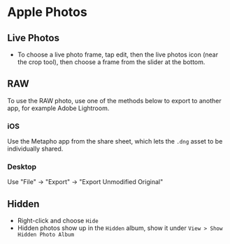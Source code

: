 # Apple Photos

## Live Photos

- To choose a live photo frame, tap edit, then the live photos icon (near the crop tool), then choose a frame from the slider at the bottom.

## RAW

To use the RAW photo, use one of the methods below to export to another app, for example Adobe Lightroom.

### iOS

Use the Metapho app from the share sheet, which lets the `.dng` asset to be individually shared.

### Desktop

Use "File" -> "Export" -> "Export Unmodified Original"

## Hidden

- Right-click and choose `Hide`
- Hidden photos show up in the `Hidden` album, show it under `View > Show Hidden Photo Album`
